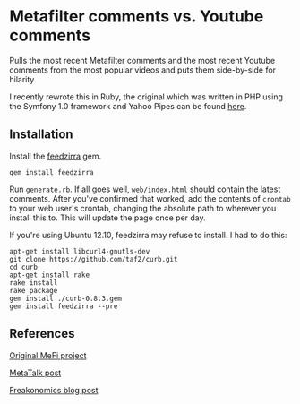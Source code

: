 # Metafilter comments vs. Youtube comments

Pulls the most recent Metafilter comments and the most recent Youtube comments from the most popular videos and puts them side-by-side for hilarity.

I recently rewrote this in Ruby, the original which was written in PHP using the Symfony 1.0 framework and Yahoo Pipes can be found [here](https://github.com/bertrandom/mefi-vs-youtube-comments-legacy).

## Installation

Install the [feedzirra](https://github.com/pauldix/feedzirra) gem. 

	gem install feedzirra
	
Run `generate.rb`. If all goes well, `web/index.html` should contain the latest comments. After you've confirmed that worked, add the contents of `crontab` to your web user's crontab, changing the absolute path to wherever you install this to. This will update the page once per day.
	
If you're using Ubuntu 12.10, feedzirra may refuse to install. I had to do this:

	apt-get install libcurl4-gnutls-dev
  	git clone https://github.com/taf2/curb.git
	cd curb
  	apt-get install rake
    rake install
    rake package
    gem install ./curb-0.8.3.gem
    gem install feedzirra --pre

## References

[Original MeFi project](http://projects.metafilter.com/1393/Metafilter-comments-vs-Youtube-comments)

[MetaTalk post](http://metatalk.metafilter.com/16003/Metafilter-comments-vs-Youtube-comments)

[Freakonomics blog post](http://www.freakonomics.com/2008/04/10/can-5-improve-reader-comments/)